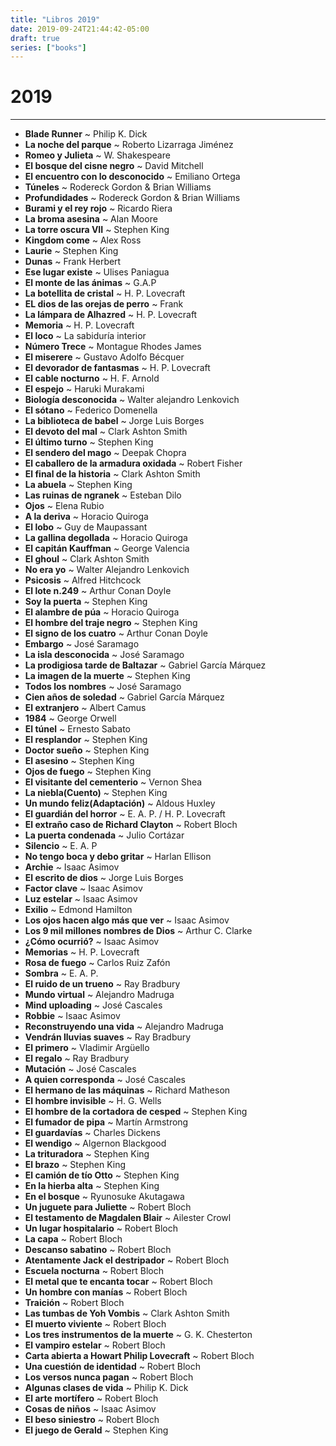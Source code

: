 ```yaml
---
title: "Libros 2019"
date: 2019-09-24T21:44:42-05:00
draft: true
series: ["books"]
---
```

# 2019
---
- **Blade Runner** ~ Philip K. Dick
- **La noche del parque** ~ Roberto Lizarraga Jiménez
- **Romeo y Julieta** ~ W. Shakespeare
- **El bosque del cisne negro** ~ David Mitchell
- **El encuentro con lo desconocido** ~ Emiliano Ortega
- **Túneles** ~ Rodereck Gordon & Brian Williams
- **Profundidades** ~ Rodereck Gordon & Brian Williams
- **Burami y el rey rojo** ~ Ricardo Riera
- **La broma asesina** ~ Alan Moore
- **La torre oscura VII** ~ Stephen King
- **Kingdom come** ~ Alex Ross
- **Laurie** ~ Stephen King
- **Dunas** ~ Frank Herbert
- **Ese lugar existe** ~ Ulises Paniagua
- **El monte de las ánimas** ~ G.A.P
- **La botellita de cristal** ~ H. P. Lovecraft
- **EL dios de las orejas de perro** ~  Frank
- **La lámpara de Alhazred** ~ H. P. Lovecraft
- **Memoria** ~ H. P. Lovecraft
- **El loco** ~ La sabiduría interior
- **Número Trece** ~ Montague Rhodes James
- **El miserere** ~ Gustavo Adolfo Bécquer
- **El devorador de fantasmas** ~ H. P. Lovecraft
- **El cable nocturno** ~ H. F. Arnold
- **El espejo** ~ Haruki Murakami
- **Biología desconocida** ~ Walter alejandro Lenkovich
- **El sótano** ~ Federico Domenella
- **La biblioteca de babel** ~ Jorge Luis Borges
- **El devoto del mal** ~ Clark Ashton Smith
- **El último turno** ~ Stephen King
- **El sendero del mago** ~ Deepak Chopra
- **El caballero de la armadura oxidada** ~ Robert Fisher
- **El final de la historia** ~ Clark Ashton Smith
- **La abuela** ~ Stephen King
- **Las ruinas de ngranek** ~ Esteban Dilo
- **Ojos** ~ Elena Rubio
- **A la deriva** ~ Horacio Quiroga
- **El lobo** ~ Guy de Maupassant
- **La gallina degollada** ~ Horacio Quiroga
- **El capitán Kauffman** ~ George Valencia
- **El ghoul** ~ Clark Ashton Smith
- **No era yo** ~ Walter Alejandro Lenkovich
- **Psicosis** ~ Alfred Hitchcock
- **El lote n.249** ~ Arthur Conan Doyle
- **Soy la puerta** ~ Stephen King
- **El alambre de púa** ~ Horacio Quiroga
- **El hombre del traje negro** ~ Stephen King
- **El signo de los cuatro** ~ Arthur Conan Doyle
- **Embargo** ~ José Saramago
- **La isla desconocida** ~ José Saramago
- **La prodigiosa tarde de Baltazar** ~ Gabriel García Márquez
- **La imagen de la muerte** ~ Stephen King
- **Todos los nombres** ~ José Saramago
- **Cien años de soledad** ~ Gabriel García Márquez
- **El extranjero** ~ Albert Camus
- **1984** ~ George Orwell
- **El túnel** ~ Ernesto Sabato
- **El resplandor** ~ Stephen King
- **Doctor sueño** ~ Stephen King
- **El asesino** ~ Stephen King
- **Ojos de fuego** ~ Stephen King
- **El visitante del cementerio** ~ Vernon Shea
- **La niebla(Cuento)** ~ Stephen King
- **Un mundo feliz(Adaptación)** ~ Aldous Huxley
- **El guardián del horror** ~ E. A. P. / H. P. Lovecraft
- **El extraño caso de Richard Clayton** ~ Robert Bloch
- **La puerta condenada** ~ Julio Cortázar
- **Silencio** ~ E. A. P
- **No tengo boca y debo gritar** ~ Harlan Ellison
- **Archie** ~ Isaac Asimov
- **El escrito de dios** ~ Jorge Luis Borges
- **Factor clave** ~ Isaac Asimov
- **Luz estelar** ~ Isaac Asimov
- **Exilio** ~ Edmond Hamilton
- **Los ojos hacen algo más que ver** ~ Isaac Asimov
- **Los 9 mil millones nombres de Dios** ~ Arthur C. Clarke
- **¿Cómo ocurrió?** ~ Isaac Asimov
- **Memorias** ~ H. P. Lovecraft
- **Rosa de fuego** ~ Carlos Ruiz Zafón
- **Sombra** ~ E. A. P. 
- **El ruido de un trueno** ~ Ray Bradbury
- **Mundo virtual** ~ Alejandro Madruga
- **Mind uploading** ~ José Cascales
- **Robbie** ~ Isaac Asimov
- **Reconstruyendo una vida** ~ Alejandro Madruga
- **Vendrán lluvias suaves** ~ Ray Bradbury
- **El primero** ~ Vladimir Argüello
- **El regalo** ~ Ray Bradbury
- **Mutación** ~ José Cascales
- **A quien corresponda** ~ José Cascales
- **El hermano de las máquinas** ~ Richard Matheson
- **El hombre invisible** ~ H. G. Wells
- **El hombre de la cortadora de cesped** ~ Stephen King
- **El fumador de pipa** ~ Martín Armstrong
- **El guardavías** ~ Charles Dickens
- **El wendigo** ~ Algernon Blackgood
- **La trituradora** ~ Stephen King 
- **El brazo** ~ Stephen King
- **El camión de tío Otto** ~ Stephen King 
- **En la hierba alta** ~ Stephen King 
- **En el bosque** ~ Ryunosuke Akutagawa
- **Un juguete para Juliette** ~ Robert Bloch
- **El testamento de Magdalen Blair** ~ Ailester Crowl
- **Un lugar hospitalario** ~ Robert Bloch
- **La capa** ~ Robert Bloch
- **Descanso sabatino** ~ Robert Bloch
- **Atentamente Jack el destripador** ~ Robert Bloch
- **Escuela nocturna** ~ Robert Bloch
- **El metal que te encanta tocar** ~ Robert Bloch
- **Un hombre con manías** ~ Robert Bloch
- **Traición** ~ Robert Bloch
- **Las tumbas de Yoh Vombis** ~ Clark Ashton Smith
- **El muerto viviente** ~ Robert Bloch 
- **Los tres instrumentos de la muerte** ~ G. K. Chesterton
- **El vampiro estelar** ~ Robert Bloch
- **Carta abierta a Howart Philip Lovecraft** ~ Robert Bloch
- **Una cuestión de identidad** ~ Robert Bloch
- **Los versos nunca pagan** ~ Robert Bloch 
- **Algunas clases de vida** ~ Philip K. Dick
- **El arte mortífero** ~ Robert Bloch
- **Cosas de niños** ~ Isaac Asimov
- **El beso siniestro** ~ Robert Bloch
- **El juego de Gerald** ~ Stephen King